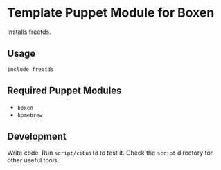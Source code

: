 # Template Puppet Module for Boxen

Installs freetds.

## Usage

```
include freetds
```

## Required Puppet Modules

* `boxen`
* `homebrew`

## Development

Write code. Run `script/cibuild` to test it. Check the `script`
directory for other useful tools.
